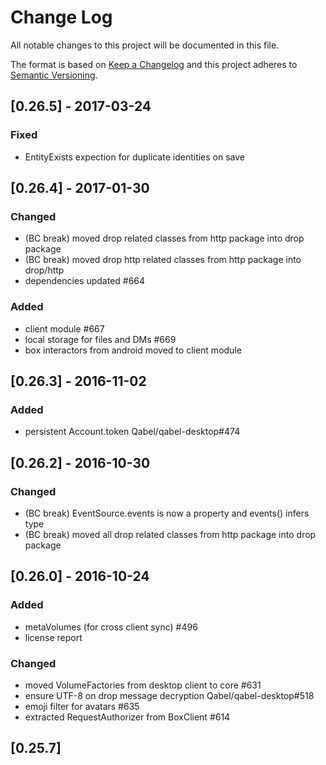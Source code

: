 # Change Log
All notable changes to this project will be documented in this file.

The format is based on [Keep a Changelog](http://keepachangelog.com/)
and this project adheres to [Semantic Versioning](http://semver.org/).

## [0.26.5] - 2017-03-24
### Fixed
- EntityExists expection for duplicate identities on save

## [0.26.4] - 2017-01-30
### Changed
- (BC break) moved drop related classes from http package into drop package
- (BC break) moved drop http related classes from http package into drop/http
- dependencies updated #664

### Added
- client module #667
- local storage for files and DMs #669
- box interactors from android moved to client module

## [0.26.3] - 2016-11-02
### Added
- persistent Account.token Qabel/qabel-desktop#474

## [0.26.2] - 2016-10-30
### Changed
- (BC break) EventSource.events is now a property and events() infers type
- (BC break) moved all drop related classes from http package into drop package

## [0.26.0] - 2016-10-24
### Added
- metaVolumes (for cross client sync) #496
- license report

### Changed
- moved VolumeFactories from desktop client to core #631
- ensure UTF-8 on drop message decryption Qabel/qabel-desktop#518
- emoji filter for avatars #635
- extracted RequestAuthorizer from BoxClient #614

## [0.25.7]
